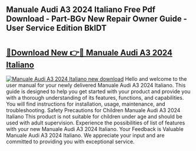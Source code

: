 ## Manuale Audi A3 2024 Italiano Free Pdf Download - Part-BGv New Repair Owner Guide - User Service Edition BklDT

# <h2><a href="http://bc22990.oget.top/?id=Manuale+Audi+A3+2024+Italiano">🔗Download New 👉🔴 Manuale Audi A3 2024 Italiano</a></h2>

[![Manuale Audi A3 2024 Italiano new download](https://i.imgur.com/5g1atiW.png)](http://bc22990.oget.top/?id=Manuale+Audi+A3+2024+Italiano)
Hello and welcome to the user manual for your newly delivered Manuale Audi A3 2024 Italiano. This guide is designed to help you get started with your product and provide you with a thorough understanding of its features, functions, and capabilities. You will find instructions for installation, usage, maintenance, and troubleshooting. Safety Precautions for Children Manuale Audi A3 2024 Italiano This product is not suitable for children under age and should be used with adult supervision. Experience the possibilities of list of features with your new Manuale Audi A3 2024 Italiano. Your Feedback is Valuable Manuale Audi A3 2024 Italiano. We appreciate your input and are committed to providing you with exceptional service.
